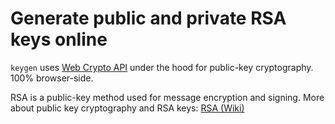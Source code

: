 # Generate public and private RSA keys online

`keygen` uses [Web Crypto API](https://developer.mozilla.org/en-US/docs/Web/API/Web_Crypto_API) under the hood for public-key cryptography. 
100% browser-side. 

RSA is a public-key method used for message encryption and signing. More about public key cryptography and RSA keys: [RSA (Wiki)](https://en.wikipedia.org/wiki/RSA_(cryptosystem))


